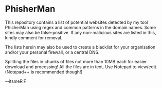 # PhisherMan
This repository contains a list of potential websites detected by my tool PhisherMan using regex and common patterns in the domain names. Some sites may also be false-positive. If any non-malicious sites are listed in this, kindly comment for removal.

The lists herein may also be used to create a blacklist for your organisation and/or your personal firewall, or a central DNS.

Splitting the files in chunks of files not more than 10MB each for easier download and processing!
All the files are in text. Use Notepad to view/edit. (Notepad++ is recommended though!)

--itsmeRiF
